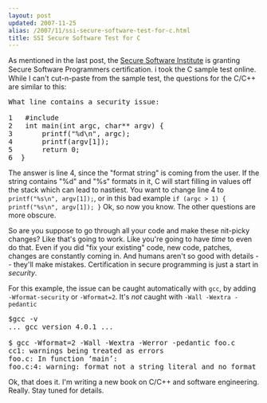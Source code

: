 ```yaml
---
layout: post
updated: 2007-11-25
alias: /2007/11/ssi-secure-software-test-for-c.html
title: SSI Secure Software Test for C
---
```

<p>
As mentioned in the last post, the <a href="http://www.sans-ssi.org/">Secure Software Institute</a> is granting Secure Software Programmers certiﬁcation.  i took the C sample test online.  While I can't cut-n-paste from the sample test, the questions for the C/C++ are similar to this:
</p>

<pre>
What line contains a security issue:

1   #include <stdio.h>
2   int main(int argc, char** argv) &#123;
3       printf("%d\n", argc);
4       printf(argv[1]);
5       return 0;
6  &#125;
</pre>

<p> The answer is line 4, since the "format string" is coming from the user.  If the string contains "%d" and "%s" formats in it,  C will start filling in values off the stack which can lead to nastiest.  You want to change line 4 to <code>printf("%s\n", argv[1]);</code>, or in this bad example <code>if (argc > 1) &#123; printf("%s\n", argv[1]); &#125;</code> Ok, so now you know.   The other questions are more obscure.</p>

<p>So are you suppose to go through all your code and make these nit-picky changes?  Like that's going to work.  Like you're going to have <i>time</i> to even do that.    Even if you did "fix your existing" code, new code, patches, changes are constantly coming in.  And humans aren't so good with details -- they'll make mistakes.  Certification in secure programming is just a start in <i>security</i>.</p>

<p>For this example, the issue can be caught automatically with <code>gcc</code>, by adding <code>-Wformat-security</code> or <code>-Wformat=2</code>.   It's <i>not</i> caught with <code>-Wall -Wextra -pedantic</code>
</p>

<pre>
$gcc -v
... gcc version 4.0.1 ...

$ gcc -Wformat=2 -Wall -Wextra -Werror -pedantic foo.c
cc1: warnings being treated as errors
foo.c: In function ‘main’:
foo.c:4: warning: format not a string literal and no format arguments
</pre>

<p>Ok, that does it.  I'm writing a new book on C/C++ and software engineering.  Really.  Stay tuned for details.</p>